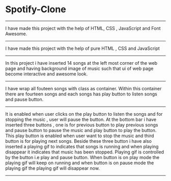# Spotify-Clone  
__________________________________________________________________________________________________________________        
I have made this project with the help of HTML, CSS , JavaScript and Font Awesome.                         
__________________________________________________________________________________________________________________
I have made this project with the help of pure HTML , CSS and JavaScript 
__________________________________________________________________________________________________________________
In this project i have inserted 14 songs at the left most corner of the web page and having background image of music 
such that ui of web page become interactive and awesome look. 
__________________________________________________________________________________________________________________
I have wrap all fouteen songs with class as container. Within this container there are fourteen songs and each songs has 
play button to listen songs and pause button.
___________________________________________________________________________________________________________________________________________
It is enabled when user clicks on the play button to listen the songs and for stopping the music , user will pause the button. 
At the bottom bar i have inserted three buttons , one is for previous button to play previous songs and pause button to pause the music 
and play button to play the button. This play button is enabled when user want to stop the music and third button is for playing next songs. 
Beside these three button i have also inserted a playing gif to indicates that songs is running and when playing disappear it indicates 
that music has been stopped. Playing gif is controlled by the button i.e play and pause button. When button is on play mode the playing gif
will keep on running and when button is on pause mode the playing gif the playing gif will disappear now.
___________________________________________________________________________________________________________________________________________
